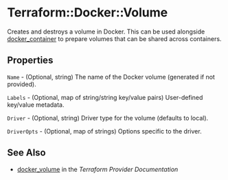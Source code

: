 # Terraform::Docker::Volume

Creates and destroys a volume in Docker. This can be used alongside
[docker\_container](/docs/providers/docker/r/container.html)
to prepare volumes that can be shared across containers.

## Properties

`Name` - (Optional, string) The name of the Docker volume (generated if not provided).

`Labels` - (Optional, map of string/string key/value pairs) User-defined key/value metadata.

`Driver` - (Optional, string) Driver type for the volume (defaults to local).

`DriverOpts` - (Optional, map of strings) Options specific to the driver.


## See Also

* [docker_volume](https://www.terraform.io/docs/providers/docker/r/volume.html) in the _Terraform Provider Documentation_